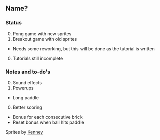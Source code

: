 ## Name?

### Status
0. Pong game with new sprites
0. Breakout game with old sprites
  * Needs some reworking, but this will be done as the tutorial is written
0. Tutorials still incomplete

### Notes and to-do's
0. Sound effects
0. Powerups
  * Long paddle
0. Better scoring
  * Bonus for each consecutive brick
  * Reset bonus when ball hits paddle

Sprites by [Kenney](http://opengameart.org/content/puzzle-game-art)
